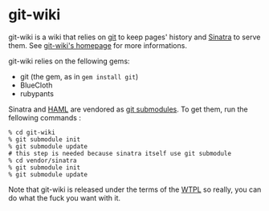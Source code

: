 git-wiki
========

git-wiki is a wiki that relies on [git][] to keep pages' history 
and [Sinatra][] to serve them. See [git-wiki's homepage][git-wiki]
for more informations.

git-wiki relies on the fellowing gems:
- git (the gem, as in `gem install git`)
- BlueCloth
- rubypants

Sinatra and [HAML][] are vendored as [git submodules][gs].
To get them, run the fellowing commands :

    % cd git-wiki
    % git submodule init
    % git submodule update
    # this step is needed because sinatra itself use git submodule
    % cd vendor/sinatra
    % git submodule init
    % git submodule update


Note that git-wiki is released under the terms of the [WTPL][] so really, you
can do what the fuck you want with it.

[git]: http://git.or.cz/
[Sinatra]: http://sinatrarb.com
[git-wiki]: http://atonie.org/2008/02/git-wiki
[HAML]: http://haml.hamptoncatlin.com/
[gs]: http://www.kernel.org/pub/software/scm/git/docs/git-submodule.html
[WTPL]: http://sam.zoy.org/wtfpl/
